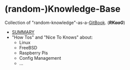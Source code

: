 # \(random-\)Knowledge-Base

Collection of "random-knowledge"-as-a-[GitBook](https://www.gitbook.com/ "GitBook"). \(_**RKaaG**_\)

* [SUMMARY](SUMMARY.md)
* "How Tos" and "Nice To Knows" about:
  * Linux
  * FreeBSD
  * Raspberry Pis
  * Config Management
  * ...



